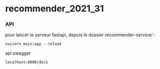 # recommender_2021_31

### API


pour lancer le serveur fastapi, depuis le dossier recommender-service/ :

`uvicorn main:app --reload`

api swagger 

`localhost:8000/docs`
